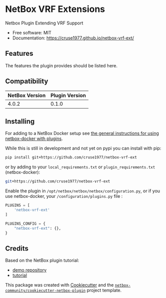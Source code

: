 # NetBox VRF Extensions

Netbox Plugin Extending VRF Support


* Free software: MIT
* Documentation: https://cruse1977.github.io/netbox-vrf-ext/


## Features

The features the plugin provides should be listed here.

## Compatibility

| NetBox Version | Plugin Version |
|----------------|----------------|
|     4.0.2      |      0.1.0     |

## Installing

For adding to a NetBox Docker setup see
[the general instructions for using netbox-docker with plugins](https://github.com/netbox-community/netbox-docker/wiki/Using-Netbox-Plugins).

While this is still in development and not yet on pypi you can install with pip:

```bash
pip install git+https://github.com/cruse1977/netbox-vrf-ext
```

or by adding to your `local_requirements.txt` or `plugin_requirements.txt` (netbox-docker):

```bash
git+https://github.com/cruse1977/netbox-vrf-ext
```

Enable the plugin in `/opt/netbox/netbox/netbox/configuration.py`,
 or if you use netbox-docker, your `/configuration/plugins.py` file :

```python
PLUGINS = [
    'netbox-vrf-ext'
]

PLUGINS_CONFIG = {
    "netbox-vrf-ext": {},
}
```

## Credits

Based on the NetBox plugin tutorial:

- [demo repository](https://github.com/netbox-community/netbox-plugin-demo)
- [tutorial](https://github.com/netbox-community/netbox-plugin-tutorial)

This package was created with [Cookiecutter](https://github.com/audreyr/cookiecutter) and the [`netbox-community/cookiecutter-netbox-plugin`](https://github.com/netbox-community/cookiecutter-netbox-plugin) project template.
